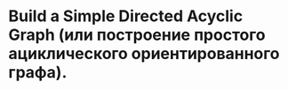 # Build a Simple Directed Acyclic Graph (или построение простого ациклического ориентированного графа).
